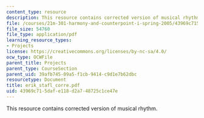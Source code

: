 ```yaml
---
content_type: resource
description: This resource contains corrected version of musical rhythm.
file: /courses/21m-301-harmony-and-counterpoint-i-spring-2005/43969c715dafe118d2a748725c1ce47e_erik_stafl_corre.pdf
file_size: 54760
file_type: application/pdf
learning_resource_types:
- Projects
license: https://creativecommons.org/licenses/by-nc-sa/4.0/
ocw_type: OCWFile
parent_title: Projects
parent_type: CourseSection
parent_uid: 39afb745-09a5-f1cb-9414-c9d1e7b62dbc
resourcetype: Document
title: erik_stafl_corre.pdf
uid: 43969c71-5daf-e118-d2a7-48725c1ce47e
---
```

This resource contains corrected version of musical rhythm.